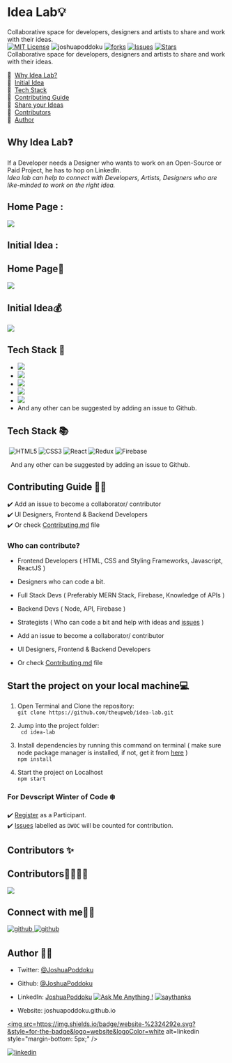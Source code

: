 
# Idea Lab💡
Collaborative space for developers, designers and artists to share and work with their ideas. <br>
[![MIT License](https://badges.frapsoft.com/os/mit/mit.svg?v=103)](https://opensource.org/licenses/mit-license.php)
<img src="https://komarev.com/ghpvc/?username=joshuapoddoku&label=Profile%20views&color=0e75b6&style=flat" alt="joshuapoddoku" />
[![forks](https://img.shields.io/github/forks/theupweb/idea-lab)](#forks)
[![Issues](https://img.shields.io/github/issues/theupweb/idea-lab?color=blue)](#issues)
[![Stars](https://img.shields.io/github/stars/theupweb/idea-lab)](#stars)<br>
Collaborative space for developers, designers and artists to share and work with their ideas. <br>


🎯 &nbsp;[Why Idea Lab? ](#why-idea-lab) <br>
🎯 &nbsp;[Initial Idea](#initial-idea) <br>
🎯 &nbsp;[Tech Stack](#tech-stack) <br>
🎯 &nbsp;[Contributing Guide](#contributing-guide)<br>
🎯 &nbsp;[Share your Ideas](https://github.com/theupweb/idea-lab/issues/3) <br>
🎯 &nbsp;[Contributors](#contributors) <br>
🎯 &nbsp;[Author](#author) <br>



## Why Idea Lab❓

 If a Developer needs a Designer who wants to work on an Open-Source or Paid Project, he has to hop on LinkedIn.<br>
  *Idea lab can help to connect with Developers, Artists, Designers who are like-minded to work on the right idea.* 


## Home Page :

<img src="./docs/design/IDEA-LAB-Home.png">

## Initial Idea :

## Home Page:book:

<img src="./docs/design/IDEA-LAB-Home.png">

## Initial Idea:moneybag:


<img src="./docs/design/idea-lab-initial.png" />

## Tech Stack	:round_pushpin:

-  <img src="https://img.shields.io/badge/html5%20-%23E34F26.svg?&style=for-the-badge&logo=html5&logoColor=white"/>
-  <img src="https://img.shields.io/badge/css3%20-%231572B6.svg?&style=for-the-badge&logo=css3&logoColor=white"/>
-  <img src="https://img.shields.io/badge/React%20-%194D33.svg?&style=for-the-badge&logo=react&logoColor=white"/>
-  <img src="https://img.shields.io/badge/Redux%20-%234f0599.svg?&style=for-the-badge&logo=redux&logoColor=white"/>
-  <img src="https://img.shields.io/badge/Firebase%20-%2307405e.svg?&style=for-the-badge&logo=firebase&logoColor=white"/>
-  And any other can be suggested by adding an issue to Github.

## Tech Stack 📚
&nbsp;![HTML5](https://img.shields.io/badge/-HTML5-E34F26?style=flat-square&logo=html5&logoColor=white)
![CSS3](https://img.shields.io/badge/-CSS3-1572B6?style=flat-square&logo=css3)
![React](https://img.shields.io/badge/-React-61BBFB?style=flat-square&logo=react&logoColor=white)
![Redux](https://img.shields.io/badge/-Redux-764abc?style=flat-square&logo=redux&logoColor=white)
![Firebase](https://img.shields.io/badge/-Firebase-FFCB2B?style=flat-square&logo=firebase&logoColor=white)

&nbsp; And any other can be suggested by adding an issue to Github.
<br>

## Contributing Guide 👩‍💻

✔️ Add an issue to become a collaborator/ contributor<br>
✔️ UI Designers, Frontend & Backend Developers <br>
✔️ Or check <a href="">Contributing.md</a> file <br>

 

### Who can contribute?

- Frontend Developers ( HTML, CSS and Styling Frameworks, Javascript, ReactJS )
- Designers who can code a bit.
- Full Stack Devs ( Preferably MERN Stack, Firebase, Knowledge of APIs )
- Backend Devs ( Node, API, Firebase )
- Strategists ( Who can code a bit and help with ideas and [issues](https://github.com/theupweb/idea-lab/issues) )

- Add an issue to become a collaborator/ contributor
- UI Designers, Frontend & Backend Developers
- Or check <a href="">Contributing.md</a> file

## Start the project on your local machine:computer:


1. Open Terminal and Clone the repository: <br>
```git clone https://github.com/theupweb/idea-lab.git```

2. Jump into the project folder: <br>
``` cd idea-lab```

3. Install dependencies by running this command on terminal ( make sure node package manager is installed, if not, get it from [here](https://nodejs.org/en/download/package-manager/) ) <br>
```npm install```

4. Start the project on Localhost <br>
```npm start```


### For Devscript Winter of Code ❄️
✔️  [Register](https://devscript.tech/woc/) as a Participant. <br>
✔️  [Issues](https://github.com/theupweb/idea-lab) labelled as ```DWOC``` will be counted for contribution.

## Contributors ✨

## Contributors:family_man_man_girl_girl:

<a href="https://github.com/theupweb/idea-lab/graphs/contributors">
  <img src="https://contrib.rocks/image?repo=theupweb/idea-lab" />
</a>

## Connect with me📱:handshake:
<div align="left">
<a href="https://github.com/JoshuaPoddoku" target="_blank">
<img src=https://img.shields.io/badge/github-%2324292e.svg?&style=for-the-badge&logo=github&logoColor=white alt=github style="margin-bottom: 5px;" />
</a>

 <a href="https://twitter.com/JoshuaPoddoku" target="_blank">
<img src=https://img.shields.io/badge/twitter-%231E77B5.svg?&style=for-the-badge&logo=twitter&logoColor=white alt=github style="margin-bottom: 5px;" />
</a>


## Author 👨‍💻
- Twitter: [@JoshuaPoddoku](https://twitter.com/JoshuaPoddoku)
- Github: [@JoshuaPoddoku](https://github.com/JoshuaPoddoku)
- LinkedIn: [JoshuaPoddoku](https://www.linkedin.com/in/joshua-poddoku/)
[![Ask Me Anything !](https://img.shields.io/badge/Ask%20me-anything-1abc9c.svg)](https://GitHub.com/JoshuaPoddoku)
[![saythanks](https://img.shields.io/badge/say-thanks-ff69b4.svg)](https://saythanks.io/to/201751033%40iiitvadodara.ac.in)
- Website: joshuapoddoku.github.io

  <a href="https://joshuapoddoku.github.io/" target="_blank">
<img src=https://img.shields.io/badge/website-%2324292e.svg?&style=for-the-badge&logo=website&logoColor=white alt=linkedin style="margin-bottom: 5px;" />
</a>

<a href="https://www.linkedin.com/in/joshua-poddoku/" target="_blank">
<img src=https://img.shields.io/badge/linkedin-%231E77B5.svg?&style=for-the-badge&logo=linkedin&logoColor=white alt=linkedin style="margin-bottom: 5px;" />
</a>
</div>


